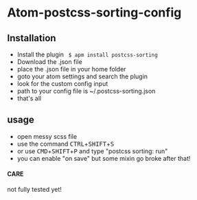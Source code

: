 # Atom-postcss-sorting-config

## Installation
- Install the plugin
<code> $ apm install postcss-sorting </code>
- Download the .json file
- place the .json file in your home folder
- goto your atom settings and search the plugin
- look for the custom config input
- path to your config file is ~/.postcss-sorting.json
- that's all

## usage
- open messy scss file
- use the command <kbd>CTRL</kbd>+<kbd>SHIFT</kbd>+<kbd>S</kbd>
- or use <kbd>CMD</kbd>+<kbd>SHIFT</kbd>+<kbd>P</kbd> and type "postcss sorting: run"
- you can enable "on save" but some mixin go broke after that!

#### CARE
not fully tested yet!
